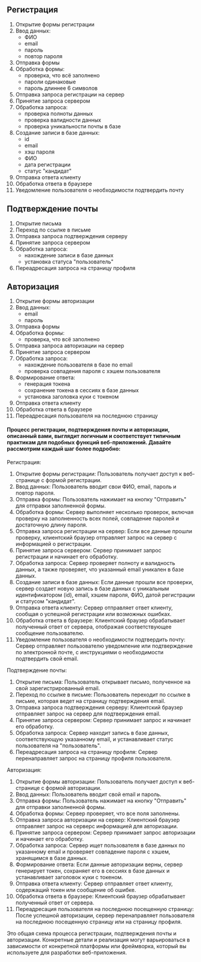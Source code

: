 ## Регистрация

1. Открытие формы регистрации
2. Ввод данных:
    - ФИО
    - email
    - пароль
    - повтор пароля
3. Отправка формы
4. Обработка формы:
    - проверка, что всё заполнено
    - пароли одинаковые
    - пароль длиннее 6 символов
5. Отправка запроса регистрации на сервер
6. Принятие запроса сервером
7. Обработка запроса:
    - проверка полноты данных
    - проверка валидности данных
    - проверка уникальности почты в базе
8. Создание записи в базе данных:
    - id
    - еmail
    - хэш пароля
    - ФИО
    - дата регистрации
    - статус "кандидат"
9. Отправка ответа клиенту
10. Обработка ответа в браузере
11. Уведомление пользователя о необходимости подтвердить почту


## Подтверждение почты

1. Открытие письма
2. Переход по ссылке в письме
3. Отправка запроса подтверждения серверу
4. Принятие запроса сервером
5. Обработка запроса:
    - нахождение записи в базе данных
    - установка статуса "пользователь"
6. Переадресация запроса на страницу профиля


## Авторизация

1. Открытие формы авторизации
2. Ввод данных:
    - email
    - пароль
3. Отправка формы
4. Обработка формы:
    - проверка, что всё заполнено
5. Отправка запроса авторизации на сервер
6. Принятие запроса сервером
7. Обработка запроса:
    - нахождение пользователя в базе по email
    - проверка совпадения пароля с хэшем пользователя
8. Формирование ответа:
    - генерация токена
    - сохранение токена в сессиях в базе данных
    - установка заголовка куки с токеном
9. Отправка ответа клиенту
10. Обработка ответа в браузере
11. Переадресация пользователя на последнюю страницу


#### Процесс регистрации, подтверждения почты и авторизации, описанный вами, выглядит логичным и соответствует типичным практикам для подобных функций веб-приложений. Давайте рассмотрим каждый шаг более подробно:

Регистрация:
1. Открытие формы регистрации: Пользователь получает доступ к веб-странице с формой регистрации.
2. Ввод данных: Пользователь вводит свои ФИО, email, пароль и повтор пароля.
3. Отправка формы: Пользователь нажимает на кнопку "Отправить" для отправки заполненной формы.
4. Обработка формы: Сервер выполняет несколько проверок, включая проверку на заполненность всех полей, совпадение паролей и достаточную длину пароля.
5. Отправка запроса регистрации на сервер: Если все данные прошли проверку, клиентский браузер отправляет запрос на сервер с информацией о регистрации.
6. Принятие запроса сервером: Сервер принимает запрос регистрации и начинает его обработку.
7. Обработка запроса: Сервер проверяет полноту и валидность данных, а также проверяет, что указанный email уникален в базе данных.
8. Создание записи в базе данных: Если данные прошли все проверки, сервер создает новую запись в базе данных с уникальным идентификатором (id), email, хэшем пароля, ФИО, датой регистрации и статусом "кандидат".
9. Отправка ответа клиенту: Сервер отправляет ответ клиенту, сообщая о успешной регистрации или возможных ошибках.
10. Обработка ответа в браузере: Клиентский браузер обрабатывает полученный ответ от сервера, отображая соответствующее сообщение пользователю.
11. Уведомление пользователя о необходимости подтвердить почту: Сервер отправляет пользователю уведомление или подтверждение по электронной почте, с инструкциями о необходимости подтвердить свой email.

Подтверждение почты:
1. Открытие письма: Пользователь открывает письмо, полученное на свой зарегистрированный email.
2. Переход по ссылке в письме: Пользователь переходит по ссылке в письме, которая ведет на страницу подтверждения email.
3. Отправка запроса подтверждения серверу: Клиентский браузер отправляет запрос на сервер для подтверждения email.
4. Принятие запроса сервером: Сервер принимает запрос и начинает его обработку.
5. Обработка запроса: Сервер находит запись в базе данных, соответствующую указанному email, и устанавливает статус пользователя на "пользователь".
6. Переадресация запроса на страницу профиля: Сервер перенаправляет запрос на страницу профиля пользователя.

Авторизация:
1. Открытие формы авторизации: Пользователь получает доступ к веб-странице с формой авторизации.
2. Ввод данных: Пользователь вводит свой email и пароль.
3. Отправка формы: Пользователь нажимает на кнопку "Отправить" для отправки заполненной формы.
4. Обработка формы: Сервер проверяет, что все поля заполнены.
5. Отправка запроса авторизации на сервер: Клиентский браузер отправляет запрос на серверс информацией для авторизации.
6. Принятие запроса сервером: Сервер принимает запрос авторизации и начинает его обработку.
7. Обработка запроса: Сервер ищет пользователя в базе данных по указанному email и проверяет совпадение пароля с хэшем, хранящимся в базе данных.
8. Формирование ответа: Если данные авторизации верны, сервер генерирует токен, сохраняет его в сессиях в базе данных и устанавливает заголовок куки с токеном.
9. Отправка ответа клиенту: Сервер отправляет ответ клиенту, содержащий токен или сообщение об ошибке.
10. Обработка ответа в браузере: Клиентский браузер обрабатывает полученный ответ от сервера.
11. Переадресация пользователя на последнюю посещенную страницу: После успешной авторизации, сервер перенаправляет пользователя на последнюю посещенную страницу или на страницу профиля.

Это общая схема процесса регистрации, подтверждения почты и авторизации. Конкретные детали и реализация могут варьироваться в зависимости от конкретной платформы или фреймворка, который вы используете для разработки веб-приложения.